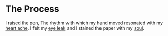 #  The Process
I raised the pen, The rhythm with which my hand moved
resonated with my [heart ache](https://en.wikipedia.org/wiki/Pain).
I felt my [eye leak](https://en.wikipedia.org/wiki/Crying) and I stained the paper with my [soul](https://en.wikipedia.org/wiki/Emotion).
